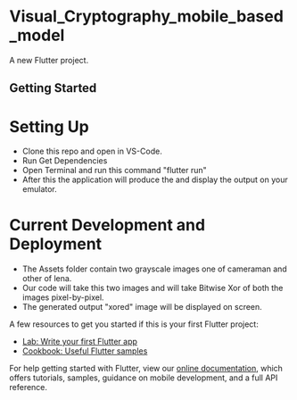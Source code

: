 # Visual_Cryptography_mobile_based_model

A new Flutter project.

## Getting Started

# Setting Up 

- Clone this repo and open in VS-Code.
- Run Get Dependencies
- Open Terminal and run this command "flutter run"
- After this the application will produce the and display the output on your emulator.

# Current Development and Deployment 

- The Assets folder contain two grayscale images one of cameraman and other of lena.
- Our code will take this two images and will take Bitwise Xor of both the images pixel-by-pixel.
- The generated output "xored" image will be displayed on screen.

A few resources to get you started if this is your first Flutter project:

- [Lab: Write your first Flutter app](https://flutter.dev/docs/get-started/codelab)
- [Cookbook: Useful Flutter samples](https://flutter.dev/docs/cookbook)

For help getting started with Flutter, view our
[online documentation](https://flutter.dev/docs), which offers tutorials,
samples, guidance on mobile development, and a full API reference.

